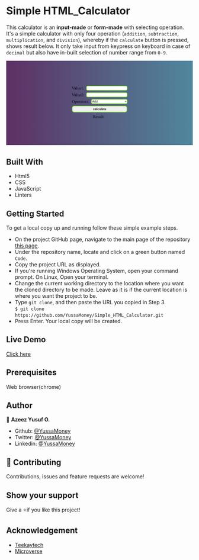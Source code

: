 # Simple HTML_Calculator

This calculator is an **input-made** or **form-made** with selecting operation. It's a simple calculator with only four operation (`addition`, `subtraction`, `multiplication`, and `division`), whereby if the `calculate` button is pressed, shows result below. It only take input from keypress on keyboard in case of `decimal` but also have in-built selection of number range from `0-9`.

![Simple HTML_Calculator](Simple-Calculator.png)

## Built With

- Html5
- CSS
- JavaScript
- Linters

## Getting Started

To get a local copy up and running follow these simple example steps.

- On the project GitHub page, navigate to the main page of the repository [this page](https://github.com/YussaMoney/Simple_HTML_Calculator.git).
- Under the repository name, locate and click on a green button named `Code`.
- Copy the project URL as displayed.
- If you're running Windows Operating System, open your command prompt. On Linux, Open your terminal.
- Change the current working directory to the location where you want the cloned directory to be made. Leave as it is if the current location is where you want the project to be.
- Type `git clone`, and then paste the URL you copied in Step 3.<br>
  `$ git clone https://github.com/YussaMoney/Simple_HTML_Calculator.git`
- Press Enter. Your local copy will be created.

## Live Demo

[Click here](https://yussamoney.github.io/Simple_HTML_Calculator)

## Prerequisites

Web browser(chrome)

## Author

👤 **Azeez Yusuf O.**

- Github: [@YussaMoney](https://github.com/YussaMoney)
- Twitter: [@YussaMoney](https://twitter.com/YussaMoney)
- Linkedin: [@YussaMoney](https://www.linkedin.com/in/yussamoney)

## 🤝 Contributing

Contributions, issues and feature requests are welcome!

## Show your support

Give a ⭐️if you like this project!

## Acknowledgement

- [Teekaytech](https://github.com/Teekaytech)
- [Microverse](https://github.com/microverseinc/linters-config/tree/master/html-css)


